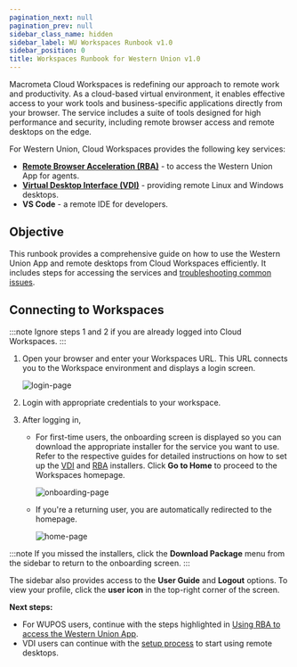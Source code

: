 ```yaml
---
pagination_next: null
pagination_prev: null
sidebar_class_name: hidden
sidebar_label: WU Workspaces Runbook v1.0
sidebar_position: 0
title: Workspaces Runbook for Western Union v1.0
---
```


Macrometa Cloud Workspaces is redefining our approach to remote work and productivity. As a cloud-based virtual environment, it enables effective access to your work tools and business-specific applications directly from your browser. The service includes a suite of tools designed for high performance and security, including remote browser access and remote desktops on the edge.

For Western Union, Cloud Workspaces provides the following key services:

- [**Remote Browser Acceleration (RBA)**](./rba/index.md) - to access the Western Union App for agents.
- [**Virtual Desktop Interface (VDI)**](./vdi/index.md) - providing remote Linux and Windows desktops.
- **VS Code** - a remote IDE for developers.

## **Objective**

This runbook provides a comprehensive guide on how to use the Western Union App and remote desktops from Cloud Workspaces efficiently. It includes steps for accessing the services and [troubleshooting common issues](troubleshooting.md).

## **Connecting to Workspaces**

:::note
Ignore steps 1 and 2 if you are already logged into Cloud Workspaces.
:::

1. Open your browser and enter your Workspaces URL. This URL connects you to the Workspace environment and displays a login screen.

    ![login-page](/img/runbook-images/login-page.png)

2. Login with appropriate credentials to your workspace.
3. After logging in,
   
     - For first-time users, the onboarding screen is displayed so you can download the appropriate installer for the service you want to use. Refer to the respective guides for   detailed instructions on how to set up the [VDI](#download-the-vdi-installer) and [RBA](#download-the-rba-installer) installers. Click **Go to Home** to proceed to the Workspaces homepage.
   
        ![onboarding-page](/img/runbook-images/onboarding.png)

     - If you're a returning user, you are automatically redirected to the homepage.

        ![home-page](/img/runbook-images/workspaces-homepage.png)

:::note
If you missed the installers, click the **Download Package** menu from the sidebar to return to the onboarding screen.
:::

The sidebar also provides access to the **User Guide** and **Logout** options. To view your profile, click the **user icon** in the top-right corner of the screen. 

**Next steps:**
- For WUPOS users, continue with the steps highlighted in [ Using RBA to access the Western Union App](./rba/index.md).
- VDI users can continue with the [setup process](./vdi/index.md) to start using remote desktops.

